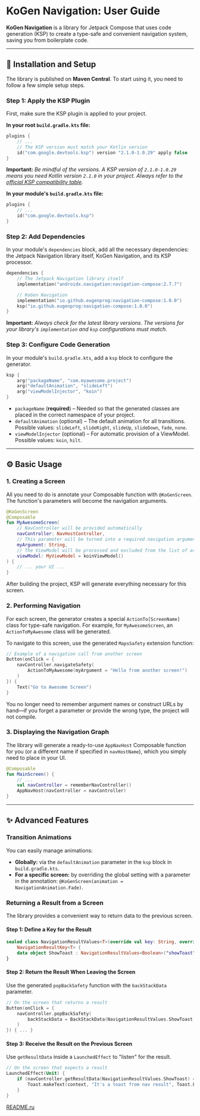 # KoGen Navigation: User Guide

**KoGen Navigation** is a library for Jetpack Compose that uses code generation (KSP) to create a type-safe and convenient navigation system, saving you from boilerplate code.

---

## 🚀 Installation and Setup

The library is published on **Maven Central**. To start using it, you need to follow a few simple setup steps.

### Step 1: Apply the KSP Plugin

First, make sure the KSP plugin is applied to your project.

**In your root `build.gradle.kts` file:**
```kotlin
plugins {
    // ...
    // The KSP version must match your Kotlin version
    id("com.google.devtools.ksp") version "2.1.0-1.0.29" apply false
}
```
**Important:** *Be mindful of the versions. A KSP version of `2.1.0-1.0.29` means you need Kotlin version `2.1.0` in your project. Always refer to the [official KSP compatibility table](https://github.com/google/ksp/releases).*

**In your module's `build.gradle.kts` file:**
```kotlin
plugins {
    // ...
    id("com.google.devtools.ksp")
}
```

### Step 2: Add Dependencies

In your module's `dependencies` block, add all the necessary dependencies: the Jetpack Navigation library itself, KoGen Navigation, and its KSP processor.

```kotlin
dependencies {
    // The Jetpack Navigation library itself
    implementation("androidx.navigation:navigation-compose:2.7.7")

    // KoGen Navigation
    implementation("io.github.eugenprog:navigation-compose:1.0.0")
    ksp("io.github.eugenprog:navigation-compose:1.0.0")
}
```
**Important:** *Always check for the latest library versions. The versions for your library's `implementation` and `ksp` configurations must match.*

### Step 3: Configure Code Generation

In your module's `build.gradle.kts`, add a `ksp` block to configure the generator.

```kotlin
ksp {
    arg("packageName", "com.myawesome.project")
    arg("defaultAnimation", "slideLeft")
    arg("viewModelInjector", "koin")
}
```
* `packageName` (**required**) – Needed so that the generated classes are placed in the correct namespace of your project.
* `defaultAnimation` (optional) – The default animation for all transitions. Possible values: `slideLeft`, `slideRight`, `slideUp`, `slideDown`, `fade`, `none`.
* `viewModelInjector` (optional) – For automatic provision of a ViewModel. Possible values: `koin`, `hilt`.

---

## ⚙️ Basic Usage

### 1. Creating a Screen

All you need to do is annotate your Composable function with `@KoGenScreen`. The function's parameters will become the navigation arguments.

```kotlin
@KoGenScreen
@Composable
fun MyAwesomeScreen(
    // NavController will be provided automatically
    navController: NavHostController, 
    // This parameter will be turned into a required navigation argument
    myArgument: String,
    // The ViewModel will be processed and excluded from the list of arguments
    viewModel: MyViewModel = koinViewModel()
) {
    // ... your UI ...
}
```
After building the project, KSP will generate everything necessary for this screen.

### 2. Performing Navigation

For each screen, the generator creates a special `ActionTo[ScreenName]` class for type-safe navigation. For example, for `MyAwesomeScreen`, an `ActionToMyAwesome` class will be generated.

To navigate to this screen, use the generated `MapsSafety` extension function:

```kotlin
// Example of a navigation call from another screen
Button(onClick = {
    navController.navigateSafety(
        ActionToMyAwesome(myArgument = "Hello from another screen!")
    )
}) {
    Text("Go to Awesome Screen")
}
```
You no longer need to remember argument names or construct URLs by hand—if you forget a parameter or provide the wrong type, the project will not compile.

### 3. Displaying the Navigation Graph

The library will generate a ready-to-use `AppNavHost` Composable function for you (or a different name if specified in `navHostName`), which you simply need to place in your UI.

```kotlin
@Composable
fun MainScreen() {
    // ...
    val navController = rememberNavController()
    AppNavHost(navController = navController)
}
```

---

## ✨ Advanced Features

### Transition Animations

You can easily manage animations:

* **Globally:** via the `defaultAnimation` parameter in the `ksp` block in `build.gradle.kts`.
* **For a specific screen:** by overriding the global setting with a parameter in the annotation: `@KoGenScreen(animation = NavigationAnimation.Fade)`.

### Returning a Result from a Screen

The library provides a convenient way to return data to the previous screen.

#### Step 1: Define a Key for the Result
```kotlin
sealed class NavigationResultValues<T>(override val key: String, override val defaultValue: T) :
    NavigationResultKey<T> {
    data object ShowToast : NavigationResultValues<Boolean>("showToast", false)
}
```

#### Step 2: Return the Result When Leaving the Screen
Use the generated `popBackSafety` function with the `backStackData` parameter.

```kotlin
// On the screen that returns a result
Button(onClick = {
    navController.popBackSafety(
        backStackData = BackStackData(NavigationResultValues.ShowToast, true)
    )
}) { ... }
```

#### Step 3: Receive the Result on the Previous Screen
Use `getResultData` inside a `LaunchedEffect` to "listen" for the result.
```kotlin
// On the screen that expects a result
LaunchedEffect(Unit) {
    if (navController.getResultData(NavigationResultValues.ShowToast) == true) {
        Toast.makeText(context, "It's a toast from nav result", Toast.LENGTH_SHORT).show()
    }
}
```

[README.ru](https://github.com/EugenProg/KoGen-navigation_demo/blob/master/README.ru.md)
